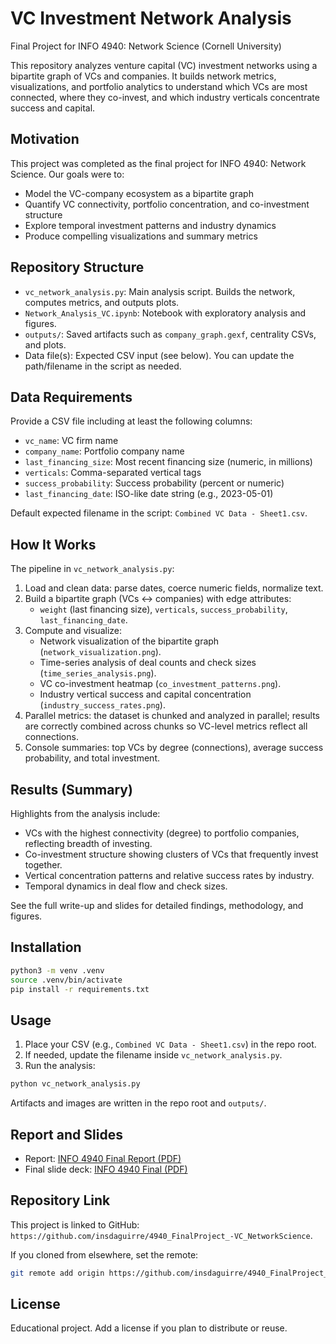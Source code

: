 # VC Investment Network Analysis

Final Project for INFO 4940: Network Science (Cornell University)

This repository analyzes venture capital (VC) investment networks using a bipartite graph of VCs and companies. It builds network metrics, visualizations, and portfolio analytics to understand which VCs are most connected, where they co-invest, and which industry verticals concentrate success and capital.

## Motivation

This project was completed as the final project for INFO 4940: Network Science. Our goals were to:
- Model the VC-company ecosystem as a bipartite graph
- Quantify VC connectivity, portfolio concentration, and co-investment structure
- Explore temporal investment patterns and industry dynamics
- Produce compelling visualizations and summary metrics

## Repository Structure

- `vc_network_analysis.py`: Main analysis script. Builds the network, computes metrics, and outputs plots.
- `Network_Analysis_VC.ipynb`: Notebook with exploratory analysis and figures.
- `outputs/`: Saved artifacts such as `company_graph.gexf`, centrality CSVs, and plots.
- Data file(s): Expected CSV input (see below). You can update the path/filename in the script as needed.

## Data Requirements

Provide a CSV file including at least the following columns:
- `vc_name`: VC firm name
- `company_name`: Portfolio company name
- `last_financing_size`: Most recent financing size (numeric, in millions)
- `verticals`: Comma-separated vertical tags
- `success_probability`: Success probability (percent or numeric)
- `last_financing_date`: ISO-like date string (e.g., 2023-05-01)

Default expected filename in the script: `Combined VC Data - Sheet1.csv`.

## How It Works

The pipeline in `vc_network_analysis.py`:
1. Load and clean data: parse dates, coerce numeric fields, normalize text.
2. Build a bipartite graph (VCs ↔ companies) with edge attributes:
   - `weight` (last financing size), `verticals`, `success_probability`, `last_financing_date`.
3. Compute and visualize:
   - Network visualization of the bipartite graph (`network_visualization.png`).
   - Time-series analysis of deal counts and check sizes (`time_series_analysis.png`).
   - VC co-investment heatmap (`co_investment_patterns.png`).
   - Industry vertical success and capital concentration (`industry_success_rates.png`).
4. Parallel metrics: the dataset is chunked and analyzed in parallel; results are correctly combined across chunks so VC-level metrics reflect all connections.
5. Console summaries: top VCs by degree (connections), average success probability, and total investment.

## Results (Summary)

Highlights from the analysis include:
- VCs with the highest connectivity (degree) to portfolio companies, reflecting breadth of investing.
- Co-investment structure showing clusters of VCs that frequently invest together.
- Vertical concentration patterns and relative success rates by industry.
- Temporal dynamics in deal flow and check sizes.

See the full write-up and slides for detailed findings, methodology, and figures.

## Installation

```bash
python3 -m venv .venv
source .venv/bin/activate
pip install -r requirements.txt
```

## Usage

1. Place your CSV (e.g., `Combined VC Data - Sheet1.csv`) in the repo root.
2. If needed, update the filename inside `vc_network_analysis.py`.
3. Run the analysis:

```bash
python vc_network_analysis.py
```

Artifacts and images are written in the repo root and `outputs/`.

## Report and Slides

- Report: [INFO 4940 Final Report (PDF)](INFO%204940%20Final%20Report.pdf)
- Final slide deck: [INFO 4940 Final (PDF)](INFO%204940%20Final.pdf)

## Repository Link

This project is linked to GitHub: `https://github.com/insdaguirre/4940_FinalProject_-VC_NetworkScience`.

If you cloned from elsewhere, set the remote:

```bash
git remote add origin https://github.com/insdaguirre/4940_FinalProject_-VC_NetworkScience.git
```

## License

Educational project. Add a license if you plan to distribute or reuse.
